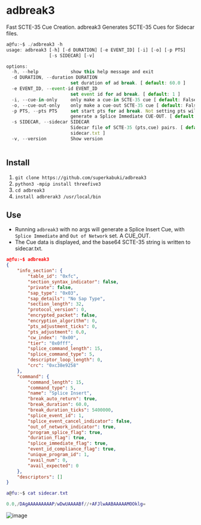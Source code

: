 # adbreak3
Fast SCTE-35 Cue Creation.
adbreak3 Generates SCTE-35 Cues for Sidecar files.
```js
a@fu:~$ ./adbreak3 -h
usage: adbreak3 [-h] [-d DURATION] [-e EVENT_ID] [-i] [-o] [-p PTS]
                [-s SIDECAR] [-v]

options:
  -h, --help            show this help message and exit
  -d DURATION, --duration DURATION
                        set duration of ad break. [ default: 60.0 ]
  -e EVENT_ID, --event-id EVENT_ID
                        set event id for ad break. [ default: 1 ]
  -i, --cue-in-only     only make a cue-in SCTE-35 cue [ default: False ]
  -o, --cue-out-only    only make a cue-out SCTE-35 cue [ default: False ]
  -p PTS, --pts PTS     set start pts for ad break. Not setting pts will
                        generate a Splice Immediate CUE-OUT. [ default: 0.0 ]
  -s SIDECAR, --sidecar SIDECAR
                        Sidecar file of SCTE-35 (pts,cue) pairs. [ default:
                        sidecar.txt ]
  -v, --version         Show version



```

## Install 
1. `git clone https://github.com/superkabuki/adbreak3`
2. `python3 -mpip install threefive3`
3.  `cd adbreak3`
4.  `install adbrerak3 /usr/local/bin`

## Use

* Running `adbreak3` with no args will generate a Splice Insert Cue, with `Splice Immediate` and `Out of Network` set. A CUE_OUT.
* The Cue data is displayed, and the base64 SCTE-35 string is written to sidecar.txt.
```json
a@fu:~$ adbreak3
{
    "info_section": {
        "table_id": "0xfc",
        "section_syntax_indicator": false,
        "private": false,
        "sap_type": "0x03",
        "sap_details": "No Sap Type",
        "section_length": 32,
        "protocol_version": 0,
        "encrypted_packet": false,
        "encryption_algorithm": 0,
        "pts_adjustment_ticks": 0,
        "pts_adjustment": 0.0,
        "cw_index": "0x00",
        "tier": "0x0fff",
        "splice_command_length": 15,
        "splice_command_type": 5,
        "descriptor_loop_length": 0,
        "crc": "0xc38e9258"
    },
    "command": {
        "command_length": 15,
        "command_type": 5,
        "name": "Splice Insert",
        "break_auto_return": true,
        "break_duration": 60.0,
        "break_duration_ticks": 5400000,
        "splice_event_id": 1,
        "splice_event_cancel_indicator": false,
        "out_of_network_indicator": true,
        "program_splice_flag": true,
        "duration_flag": true,
        "splice_immediate_flag": true,
        "event_id_compliance_flag": true,
        "unique_program_id": 1,
        "avail_num": 0,
        "avail_expected": 0
    },
    "descriptors": []
}
```
```lua
a@fu:~$ cat sidecar.txt

0.0,/DAgAAAAAAAAAP/wDwUAAAABf//+AFJlwAABAAAAAMOOklg=
```





![image](https://github.com/futzu/adbreak2/assets/52701496/109a9e49-9aa0-43fa-8c97-3da12f105a33)
